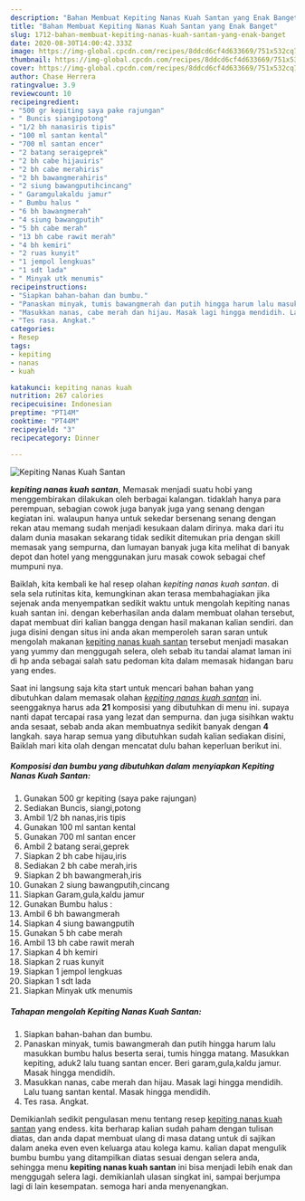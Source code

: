 ```yaml
---
description: "Bahan Membuat Kepiting Nanas Kuah Santan yang Enak Banget"
title: "Bahan Membuat Kepiting Nanas Kuah Santan yang Enak Banget"
slug: 1712-bahan-membuat-kepiting-nanas-kuah-santan-yang-enak-banget
date: 2020-08-30T14:00:42.333Z
image: https://img-global.cpcdn.com/recipes/8ddcd6cf4d633669/751x532cq70/kepiting-nanas-kuah-santan-foto-resep-utama.jpg
thumbnail: https://img-global.cpcdn.com/recipes/8ddcd6cf4d633669/751x532cq70/kepiting-nanas-kuah-santan-foto-resep-utama.jpg
cover: https://img-global.cpcdn.com/recipes/8ddcd6cf4d633669/751x532cq70/kepiting-nanas-kuah-santan-foto-resep-utama.jpg
author: Chase Herrera
ratingvalue: 3.9
reviewcount: 10
recipeingredient:
- "500 gr kepiting saya pake rajungan"
- " Buncis siangipotong"
- "1/2 bh nanasiris tipis"
- "100 ml santan kental"
- "700 ml santan encer"
- "2 batang seraigeprek"
- "2 bh cabe hijauiris"
- "2 bh cabe merahiris"
- "2 bh bawangmerahiris"
- "2 siung bawangputihcincang"
- " Garamgulakaldu jamur"
- " Bumbu halus "
- "6 bh bawangmerah"
- "4 siung bawangputih"
- "5 bh cabe merah"
- "13 bh cabe rawit merah"
- "4 bh kemiri"
- "2 ruas kunyit"
- "1 jempol lengkuas"
- "1 sdt lada"
- " Minyak utk menumis"
recipeinstructions:
- "Siapkan bahan-bahan dan bumbu."
- "Panaskan minyak, tumis bawangmerah dan putih hingga harum lalu masukkan bumbu halus beserta serai, tumis hingga matang. Masukkan kepiting, aduk2 lalu tuang santan encer. Beri garam,gula,kaldu jamur. Masak hingga mendidih."
- "Masukkan nanas, cabe merah dan hijau. Masak lagi hingga mendidih. Lalu tuang santan kental. Masak hingga mendidih."
- "Tes rasa. Angkat."
categories:
- Resep
tags:
- kepiting
- nanas
- kuah

katakunci: kepiting nanas kuah 
nutrition: 267 calories
recipecuisine: Indonesian
preptime: "PT14M"
cooktime: "PT44M"
recipeyield: "3"
recipecategory: Dinner

---
```



![Kepiting Nanas Kuah Santan](https://img-global.cpcdn.com/recipes/8ddcd6cf4d633669/751x532cq70/kepiting-nanas-kuah-santan-foto-resep-utama.jpg)

<b><i>kepiting nanas kuah santan</i></b>, Memasak menjadi suatu hobi yang menggembirakan dilakukan oleh berbagai kalangan. tidaklah hanya para perempuan, sebagian cowok juga banyak juga yang senang dengan kegiatan ini. walaupun hanya untuk sekedar bersenang senang dengan rekan atau memang sudah menjadi kesukaan dalam dirinya. maka dari itu dalam dunia masakan sekarang tidak sedikit ditemukan pria dengan skill memasak yang sempurna, dan lumayan banyak juga kita melihat di banyak depot dan hotel yang menggunakan juru masak cowok sebagai chef mumpuni nya.



Baiklah, kita kembali ke hal resep olahan <i>kepiting nanas kuah santan</i>. di sela sela rutinitas kita, kemungkinan akan terasa membahagiakan jika sejenak anda menyempatkan sedikit waktu untuk mengolah kepiting nanas kuah santan ini. dengan keberhasilan anda dalam membuat olahan tersebut, dapat membuat diri kalian bangga dengan hasil makanan kalian sendiri. dan juga disini dengan situs ini anda akan memperoleh saran saran untuk mengolah makanan <u>kepiting nanas kuah santan</u> tersebut menjadi masakan yang yummy dan menggugah selera, oleh sebab itu tandai alamat laman ini di hp anda sebagai salah satu pedoman kita dalam memasak hidangan baru yang endes.


Saat ini langsung saja kita start untuk mencari bahan bahan yang dibutuhkan dalam memasak olahan <u><i>kepiting nanas kuah santan</i></u> ini. seenggaknya harus ada <b>21</b> komposisi yang dibutuhkan di menu ini. supaya nanti dapat tercapai rasa yang lezat dan sempurna. dan juga sisihkan waktu anda sesaat, sebab anda akan membuatnya sedikit banyak dengan <b>4</b> langkah. saya harap semua yang dibutuhkan sudah kalian sediakan disini, Baiklah mari kita olah dengan mencatat dulu bahan keperluan berikut ini.

<!--inarticleads1-->

##### Komposisi dan bumbu yang dibutuhkan dalam menyiapkan Kepiting Nanas Kuah Santan:

1. Gunakan 500 gr kepiting (saya pake rajungan)
1. Sediakan  Buncis, siangi,potong
1. Ambil 1/2 bh nanas,iris tipis
1. Gunakan 100 ml santan kental
1. Gunakan 700 ml santan encer
1. Ambil 2 batang serai,geprek
1. Siapkan 2 bh cabe hijau,iris
1. Sediakan 2 bh cabe merah,iris
1. Siapkan 2 bh bawangmerah,iris
1. Gunakan 2 siung bawangputih,cincang
1. Siapkan  Garam,gula,kaldu jamur
1. Gunakan  Bumbu halus :
1. Ambil 6 bh bawangmerah
1. Siapkan 4 siung bawangputih
1. Gunakan 5 bh cabe merah
1. Ambil 13 bh cabe rawit merah
1. Siapkan 4 bh kemiri
1. Siapkan 2 ruas kunyit
1. Siapkan 1 jempol lengkuas
1. Siapkan 1 sdt lada
1. Siapkan  Minyak utk menumis




<!--inarticleads2-->

##### Tahapan mengolah Kepiting Nanas Kuah Santan:

1. Siapkan bahan-bahan dan bumbu.
1. Panaskan minyak, tumis bawangmerah dan putih hingga harum lalu masukkan bumbu halus beserta serai, tumis hingga matang. Masukkan kepiting, aduk2 lalu tuang santan encer. Beri garam,gula,kaldu jamur. Masak hingga mendidih.
1. Masukkan nanas, cabe merah dan hijau. Masak lagi hingga mendidih. Lalu tuang santan kental. Masak hingga mendidih.
1. Tes rasa. Angkat.




Demikianlah sedikit pengulasan menu tentang resep <u>kepiting nanas kuah santan</u> yang endess. kita berharap kalian sudah paham dengan tulisan diatas, dan anda dapat membuat ulang di masa datang untuk di sajikan dalam aneka even even keluarga atau kolega kamu. kalian dapat mengulik bumbu bumbu yang ditampilkan diatas sesuai dengan selera anda, sehingga menu <b>kepiting nanas kuah santan</b> ini bisa menjadi lebih enak dan menggugah selera lagi. demikianlah ulasan singkat ini, sampai berjumpa lagi di lain kesempatan. semoga hari anda menyenangkan.
